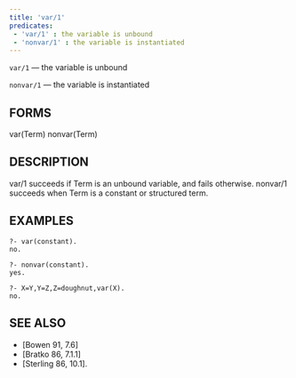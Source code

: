```yaml
---
title: 'var/1'
predicates:
 - 'var/1' : the variable is unbound
 - 'nonvar/1' : the variable is instantiated
---
```

`var/1` — the variable is unbound

`nonvar/1` — the variable is instantiated


## FORMS

var(Term)
nonvar(Term)


## DESCRIPTION

var/1 succeeds if Term is an unbound variable, and fails otherwise.
nonvar/1 succeeds when Term is a constant or structured term.


## EXAMPLES

```
?- var(constant).
no.
```

```
?- nonvar(constant).
yes.
```

```
?- X=Y,Y=Z,Z=doughnut,var(X).
no.
```


## SEE ALSO

- [Bowen 91, 7.6]
- [Bratko 86, 7.1.1]
- [Sterling 86, 10.1]. 

